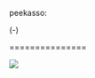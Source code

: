 <!--
id: 3077019677
link: http://tumblr.atmos.org/post/3077019677/peekasso
slug: peekasso
date: Wed Feb 02 2011 16:26:24 GMT-0800 (PST)
publish: 2011-02-02
tags: 
title: peekasso:

(-)

-->


peekasso:

(-)

===============

![](http://31.media.tumblr.com/tumblr_lfz54riOTN1qz732no1_1280.jpg)

